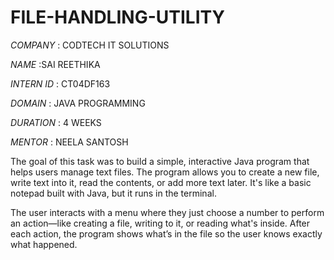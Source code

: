 # FILE-HANDLING-UTILITY

*COMPANY* : CODTECH IT SOLUTIONS

*NAME* :SAI REETHIKA

*INTERN ID* : CT04DF163

*DOMAIN* : JAVA PROGRAMMING

*DURATION* : 4 WEEKS

*MENTOR* : NEELA SANTOSH

The goal of this task was to build a simple, interactive Java program that helps users manage text files. The program allows you to create a new file, write text into it, read the contents, or add more text later. It's like a basic notepad built with Java, but it runs in the terminal.

The user interacts with a menu where they just choose a number to perform an action—like creating a file, writing to it, or reading what's inside. After each action, the program shows what’s in the file so the user knows exactly what happened.

